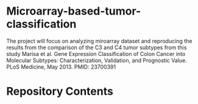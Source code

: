 # Microarray-based-tumor-classification
The project will focus on analyzing miroarray dataset and reproducing the results from the comparison of the C3 and C4 tumor subtypes from this study Marisa et al. Gene Expression Classification of Colon Cancer into Molecular Subtypes: Characterization, Validation, and Prognostic Value. PLoS Medicine, May 2013. PMID: 23700391

# Repository Contents
